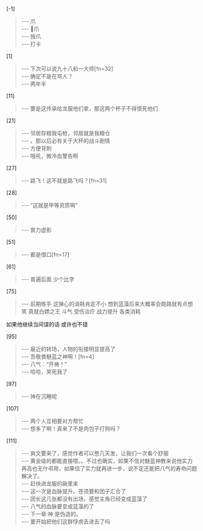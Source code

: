 
[-1] 
>--- 爪<br>
>--- 🐔爪<br>
>--- 按爪<br>
>--- 打卡<br>

[1] 
>--- 下次可以说九十八和一大师[fn=32]<br>
>--- 确定不是在骂人？<br>
>--- 两年半<br>

[11] 
>--- 要是这传承给龙服他们拿，那这两个杯子不得恨死他们<br>

[21] 
>--- 邻居存粮我屯枪，邻居就是我粮仓<br>
>--- 。那以后必有关于大杯的战斗剧情<br>
>--- 方便背刺<br>
>--- 哦吼，微冷血警告啊<br>

[27] 
>--- 路飞！这不就是路飞吗？[fn=31]<br>

[28] 
>--- “这就是甲等资质啊”<br>

[50] 
>--- 兽力虚影<br>

[51] 
>--- 都是借口[fn=17]<br>

[61] 
>--- 普遍后面
少个比字<br>

[75] 
>--- 前期练手
这弹心的消耗肯定不小
想到蓝藻后来大概率会跑路就有点想笑
真就白嫖之王
斗气   受伤治疗   战力提升   各类消耗

如果他继续当间谍的话
或许也不错<br>

[95] 
>--- 最近的转场，人物的衔接明显提高了<br>
>--- 吾敬畏魅蓝之神啊！[fn=4]<br>
>--- 八气：“开祷！”<br>
>--- 哈哈，笑死我了<br>

[97] 
>--- 神在沉睡呢<br>

[107] 
>--- 两个人互相要对方帮忙<br>
>--- 想多了啊！真来了不是肉包子打狗吗？<br>

[111] 
>--- 爽文要来了，感觉作者可以憋几天发，让我们一次看个舒服<br>
>--- 黄金级的都能直接喂。。不过也确实，如果不信对魅蓝神教来说他实力再高也无什弔用，如果信了实力就再进一步，说不定还能把八气的寿命问题解决了。<br>
>--- 赶快进龙服的碗里来<br>
>--- 这一次是血脉提升。苍须要和团子汇合了<br>
>--- 团长这几张都没有出场，感觉主角已经变成蓝藻了<br>
>--- 八气的血脉要变成蓝藻的了<br>
>--- 下一章:神 是伪造的。<br>
>--- 要开始把他们这群俘虏丢进去了吗<br>
